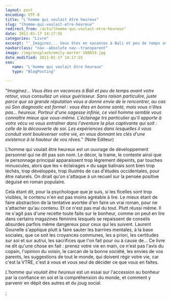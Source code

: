 ```yaml
---
layout: post
encoding: UTF-8
title: "L'homme qui voulait être heureux"
slug: "lhomme-qui-voulait-etre-heureux"
redirect_from: /actu/lhomme-qui-voulait-etre-heureux"
date: 2011-01-17 14:17:55
categories: "Livre"
excerpt: "'_Imaginez... Vous êtes en vacances à Bali et peu de temps avant votre retour, vous consultez un vieux guérisseur. Sans raison particulire, juste parce que sa grande réputation vous a donné envie de le rencontrer, au cas où Son diagnostic est formel : vous êtes en bonne santé, mais vous n'êtes pas... heureux._"
navbarclass: "nav--absolute nav--transparent"
image: /img/unsplash/emily-morter-188019.jpg
date_modified: 2011-01-17 14:17:55
seo:
   name: "L'homme qui voulait être heureux"
   type: "BlogPosting"

---
```

"_Imaginez... Vous êtes en vacances à Bali et peu de temps avant votre retour, vous consultez un vieux guérisseur. Sans raison particulire, juste parce que sa grande réputation vous a donné envie de le rencontrer, au cas où Son diagnostic est formel : vous êtes en bonne santé, mais vous n'êtes pas... heureux._
_Porteur d'une sagesse infinie, ce vieil homme semble vous connaître mieux que vous-même. L'éclairage trs particulier qu'il apporte à votre vécu va vous entraîner dans l'aventure la plus captivante qui soit : celle de la découverte de soi. Les expériences dans lesquelles il vous conduit vont bouleverser votre vie, en vous donnant les clés d'une existence à la hauteur de vos rêves._" (Note Editeur)

L'homme qui voulait être heureux est un ouvrage de développement personnel qui ne dit pas son nom. Le décor, la trame, le contexte ainsi que le personnage principal apparaissent trop légrement dépeints, par touches minuscules, alors que les « éclairages » du sage balinais sont bien trop léchés, trop développés, trop illustrés de cas d'études occidentales, pour être naturels. On dirait qu'on s'attaque à un recueil sur la pensée positive déguisé en roman populaire.

Cela étant dit, pour la psychologue que je suis, si les ficelles sont trop visibles, le contenu n'en est pas moins agréable à lire. Le mieux étant de faire abstraction de la tentative avortée d'en faire un vrai roman, pour ne s'attacher qu'au contenu. Et ce n'est pas mal du tout. Plutt réussi même. Il ne s'agit pas d'une recette toute faite sur le bonheur, comme on peut en lire dans certains magazines féminins lesquels se repaissent de conseils absurdes parfois même dangereux pour ceux qui les suivent. Laurent Gounelle s'applique plutt à faire sauter les barrires mentales, à la base sociales, que ce soit les croyances communes, les a priori, les certitudes sur soi et sur autrui, les sacrifices que l'on fait pour ou à cause de... Ce livre ne dit qu'une chose en fait : prenez votre vie en main, ce n'est pas l'avis du copain, l'opinion du voisin, le carcan de la bonne société, les envies de vos parents, les suggestions de tout le monde, qui doivent régir votre vie, car c'est la VTRE, c'est à vous et vous seul de décider ce que vous en faites.

_L'homme qui voulait être heureux_ est un essai sur l'accession au bonheur par la confiance en soi et la compréhension du monde, et comment y parvenir en dépit des autres et du joug social.

  ;